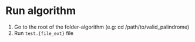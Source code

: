 # Run algorithm

1. Go to the root of the folder-algorithm (e.g: cd /path/to/valid_palindrome)
2. Run `test.{file_ext}` file 